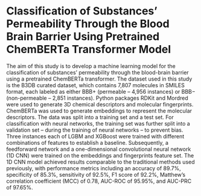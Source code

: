 # Classification of Substances’ Permeability Through the Blood Brain Barrier Using Pretrained ChemBERTa Transformer Model 
The aim of this study is to develop a machine learning model for the classification of substances’ permeability through the blood-brain barrier using a pretrained ChemBERTa transformer. The dataset used in this study is the B3DB curated dataset, which contains 7,807 molecules in SMILES format, each labeled as either BBB+ (permeable – 4,956 instances) or BBB− (non-permeable – 2,851 instances). Python packages RDKit and Mordred were used to generate 3D chemical descriptors and molecular fingerprints. ChemBERTa was used to generate embeddings to represent the molecular descriptors. The data was split into a training set and a test set. For classification with neural networks, the training set was further split into a validation set – during the training of neural networks – to prevent bias. Three instances each of LGBM and XGBoost were trained with different combinations of features to establish a baseline. Subsequently, a feedforward network and a one-dimensional convolutional neural network (1D CNN) were trained on the embeddings and fingerprints feature set. The 1D CNN model achieved results comparable to the traditional methods used previously, with performance metrics including an accuracy of 89.7%, specificity of 85.3%, sensitivity of 92.5%, F1 score of 92.2%, Matthew’s correlation coefficient (MCC) of 0.78, AUC-ROC of 95.95%, and AUC-PRC of 97.65%.


